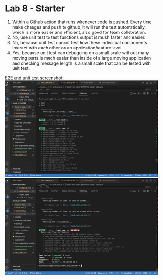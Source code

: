 # Lab 8 - Starter
1. Within a Github action that runs whenever code is pushed. Every time make changes and push to github, it will run the test automatically, which is more easier and efficient, also good for team collebration.
2. No, use unit test to test functions output is mush faster and easier.
3. No, because unit test cannot test how these individual components interact with each other on an application/feature level. 
4. Yes, because unit test can debugging on a small scale without many moving parts is much easier than inside of a large moving application and checking message length is a small scale that can be tested with unit test. 


E2E and unit test screenshot:
![alt text](./assets/icons/test_result2.png?raw=true)
![alt text](./assets/icons/test_result.png?raw=true)